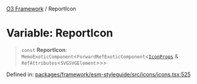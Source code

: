 [O3 Framework](../API.md) / ReportIcon

# Variable: ReportIcon

> `const` **ReportIcon**: `MemoExoticComponent`\<`ForwardRefExoticComponent`\<[`IconProps`](../type-aliases/IconProps.md) & `RefAttributes`\<`SVGSVGElement`\>\>\>

Defined in: [packages/framework/esm-styleguide/src/icons/icons.tsx:525](https://github.com/its-kios09/openmrs-esm-core/blob/main/packages/framework/esm-styleguide/src/icons/icons.tsx#L525)
